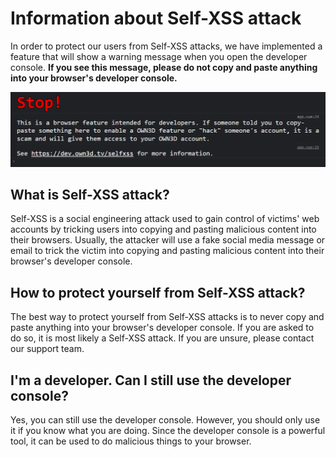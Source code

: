 # Information about Self-XSS attack

In order to protect our users from Self-XSS attacks, we have implemented a feature that will show a warning message when
you open the developer console. **If you see this message, please do not copy and paste anything into your browser's
developer console.**

![img.png](../images/selfxss.png)

## What is Self-XSS attack?

Self-XSS is a social engineering attack used to gain control of victims' web accounts by tricking users into copying and
pasting malicious content into their browsers. Usually, the attacker will use a fake social media message or email to trick
the victim into copying and pasting malicious content into their browser's developer console.

## How to protect yourself from Self-XSS attack?

The best way to protect yourself from Self-XSS attacks is to never copy and paste anything into your browser's developer
console. If you are asked to do so, it is most likely a Self-XSS attack. If you are unsure, please contact our support
team.

## I'm a developer. Can I still use the developer console?

Yes, you can still use the developer console. However, you should only use it if you know what you are doing. Since the
developer console is a powerful tool, it can be used to do malicious things to your browser.